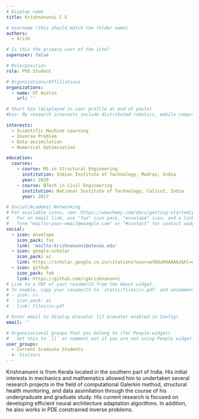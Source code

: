 ```yaml
---
# Display name
title: Krishnanunni C G

# Username (this should match the folder name)
authors:
  - krish

# Is this the primary user of the site?
superuser: false

# Role/position
role: PhD Student

# Organizations/Affiliations
organizations:
  - name: UT Austin
    url: ''

# Short bio (displayed in user profile at end of posts)
#bio: My research interests include distributed robotics, mobile computing and programmable matter.

interests:
  - Scientific Machine Learning
  - Inverse Problem
  - Data assimilation
  - Numerical Optimization

education:
  courses:
    - course: MS in Structural Engineering
      institution: Indian Institute of Technology, Madras, India
      year: 2020
    - course: BTech in Civil Engineering
      institution: National Institute of Technology, Calicut, India
      year: 2017

# Social/Academic Networking
# For available icons, see: https://wowchemy.com/docs/getting-started/page-builder/#icons
#   For an email link, use "fas" icon pack, "envelope" icon, and a link in the
#   form "mailto:your-email@example.com" or "#contact" for contact widget.
social:
  - icon: envelope
    icon_pack: fas
    link: 'mailto:krishnanunni@utexas.edu'
  - icon: google-scholar
    icon_pack: ai
    link: https://scholar.google.co.in/citations?user=wYDduR4AAAAJ&hl=en
  - icon: github
    icon_pack: fab
    link: https://github.com/cgkrishnanunni
# Link to a PDF of your resume/CV from the About widget.
# To enable, copy your resume/CV to `static/files/cv.pdf` and uncomment the lines below.
# - icon: cv
#   icon_pack: ai
#   link: files/cv.pdf

# Enter email to display Gravatar (if Gravatar enabled in Config)
email: ''

# Organizational groups that you belong to (for People widget)
#   Set this to `[]` or comment out if you are not using People widget.
user_groups:
  - Current Graduate Students
  #- Visitors
---
```


Krishnanunni is from Kerala located in the southern part of India. His initial interests in mechanics and mathematics allowed him to undertaken several research projects in the field of computational Galerkin method, structural health monitoring, and data assimilation through the course of his undergraduate and graduate study.
His current research is focused on developing efficient neural architecture adaptation algorithms. In addition, he also works in PDE constrained inverse problems. 